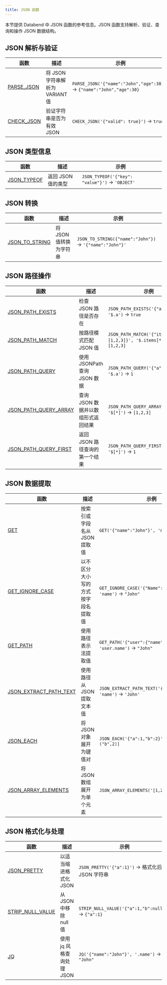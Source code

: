 ```yaml
---
title: JSON 函数
---
```


本节提供 Databend 中 JSON 函数的参考信息。JSON 函数支持解析、验证、查询和操作 JSON 数据结构。

## JSON 解析与验证

| 函数 | 描述 | 示例 |
|----------|-------------|---------|
| [PARSE_JSON](parse-json) | 将 JSON 字符串解析为 VARIANT 值 | `PARSE_JSON('{"name":"John","age":30}')` → `{"name":"John","age":30}` |
| [CHECK_JSON](check-json) | 验证字符串是否为有效 JSON | `CHECK_JSON('{"valid": true}')` → `true` |

## JSON 类型信息

| 函数 | 描述 | 示例 |
|----------|-------------|---------|
| [JSON_TYPEOF](json-typeof) | 返回 JSON 值的类型 | `JSON_TYPEOF('{"key": "value"}')` → `'OBJECT'` |

## JSON 转换

| 函数 | 描述 | 示例 |
|----------|-------------|---------|
| [JSON_TO_STRING](json-to-string) | 将 JSON 值转换为字符串 | `JSON_TO_STRING({"name":"John"})` → `'{"name":"John"}'` |

## JSON 路径操作

| 函数 | 描述 | 示例 |
|----------|-------------|---------|
| [JSON_PATH_EXISTS](json-path-exists) | 检查 JSON 路径是否存在 | `JSON_PATH_EXISTS('{"a":1}', '$.a')` → `true` |
| [JSON_PATH_MATCH](json-path-match) | 按路径模式匹配 JSON 值 | `JSON_PATH_MATCH('{"items":[1,2,3]}', '$.items[*]')` → `[1,2,3]` |
| [JSON_PATH_QUERY](json-path-query) | 使用 JSONPath 查询 JSON 数据 | `JSON_PATH_QUERY('{"a":1,"b":2}', '$.a')` → `1` |
| [JSON_PATH_QUERY_ARRAY](json-path-query-array) | 查询 JSON 数据并以数组形式返回结果 | `JSON_PATH_QUERY_ARRAY('[1,2,3]', '$[*]')` → `[1,2,3]` |
| [JSON_PATH_QUERY_FIRST](json-path-query-first) | 返回 JSON 路径查询的第一个结果 | `JSON_PATH_QUERY_FIRST('[1,2,3]', '$[*]')` → `1` |

## JSON 数据提取

| 函数 | 描述 | 示例 |
|----------|-------------|---------|
| [GET](get) | 按索引或字段名从 JSON 提取值 | `GET('{"name":"John"}', 'name')` → `"John"` |
| [GET_IGNORE_CASE](get-ignore-case) | 以不区分大小写的方式按字段名提取值 | `GET_IGNORE_CASE('{"Name":"John"}', 'name')` → `"John"` |
| [GET_PATH](get-path) | 使用路径表示法提取值 | `GET_PATH('{"user":{"name":"John"}}', 'user.name')` → `"John"` |
| [JSON_EXTRACT_PATH_TEXT](json-extract-path-text) | 使用路径从 JSON 提取文本值 | `JSON_EXTRACT_PATH_TEXT('{"name":"John"}', 'name')` → `'John'` |
| [JSON_EACH](json-each) | 将 JSON 对象展开为键值对 | `JSON_EACH('{"a":1,"b":2}')` → `[("a",1),("b",2)]` |
| [JSON_ARRAY_ELEMENTS](json-array-elements) | 将 JSON 数组展开为单个元素 | `JSON_ARRAY_ELEMENTS('[1,2,3]')` → `1, 2, 3` |

## JSON 格式化与处理

| 函数 | 描述 | 示例 |
|----------|-------------|---------|
| [JSON_PRETTY](json-pretty) | 以适当缩进格式化 JSON | `JSON_PRETTY('{"a":1}')` → 格式化后的 JSON 字符串 |
| [STRIP_NULL_VALUE](strip-null-value) | 从 JSON 中移除 null 值 | `STRIP_NULL_VALUE('{"a":1,"b":null}')` → `{"a":1}` |
| [JQ](jq) | 使用 jq 风格查询处理 JSON | `JQ('{"name":"John"}', '.name')` → `"John"` |
